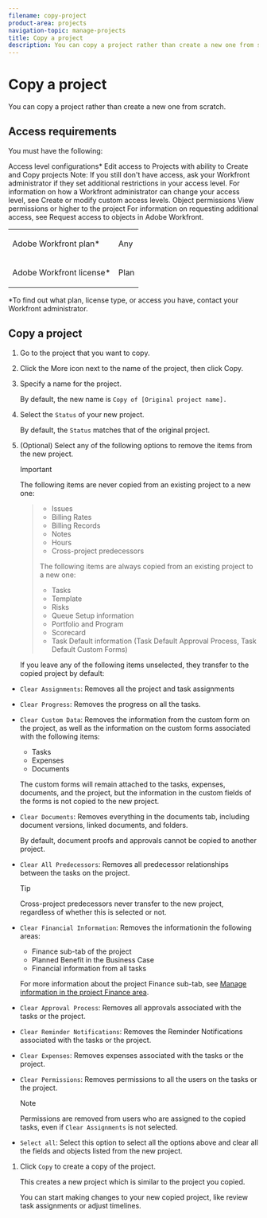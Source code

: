 ```yaml
---
filename: copy-project
product-area: projects
navigation-topic: manage-projects
title: Copy a project
description: You can copy a project rather than create a new one from scratch.
---
```


# Copy a project

You can copy a project rather than create a new one from scratch.

## Access requirements

You must have the following:

<table cellspacing="15"> 
 <col> 
 <col> 
 <tbody> 
  <tr> 
   <td> <p>Adobe Workfront plan*</p> </td> 
   <td>Any</td> 
  </tr> 
  <tr> 
   <td> <p>Adobe Workfront license*</p> </td> 
   <td> <p>Plan </p> </td> 
  </tr> Access level configurations* Edit access to Projects with ability to Create and Copy projects Note: If you still don't have access, ask your Workfront administrator if they set additional restrictions in your access level. For information on how a Workfront administrator can change your access level, see Create or modify custom access levels. Object permissions View permissions or higher to the project For information on requesting additional access, see Request access to objects in Adobe Workfront. 
 </tbody> 
</table>

&#42;To find out what plan, license type, or access you have, contact your Workfront administrator.

## Copy a project

1. Go to the project that you want to copy.
1. Click the More icon next to the name of the project, then click Copy.

1. Specify a name for the project.

   By default, the new name is `Copy of [Original project name].`

1. Select the `Status` of your new project.

   By default, the `Status` matches that of the original project.

1. (Optional) Select any of the following options to remove the items from the new project.

   >[!IMPORTANT]
   >
   >The following items are never copied from an existing project to a new one:   

   >
   >  
   >  
   >  * Issues  
   >  * Billing Rates
   >  * Billing Records  
   >  * Notes  
   >  * Hours
   >  * Cross-project predecessors
   >  
   >  
   >The following items are always copied from an existing project to a new one:
   >
   >  
   >  
   >  * Tasks
   >  * Template
   >  * Risks
   >  * Queue Setup information
   >  * Portfolio and Program
   >  * Scorecard
   >  * Task Default information (Task Default Approval Process, Task Default Custom Forms)
   >  
   >

   If you leave any of the following items unselected, they transfer to the copied project by default:

  * `Clear Assignments`: Removes all the project and task assignments
  * `Clear Progress`: Removes the progress on all the tasks.
  * `Clear Custom Data`: Removes the information from the custom form on the project, as well as the information on the custom forms associated with the following items:

    * Tasks
    * Expenses
    * Documents

    The custom forms will remain attached to the tasks, expenses, documents, and the project, but the information in the custom fields of the forms is not copied to the new project. 
  
  * `Clear Documents`: Removes everything in the documents tab, including document versions, linked documents, and folders.

    By default, document proofs and approvals cannot be copied to another project. 
  
  * `Clear All Predecessors`: Removes all predecessor relationships between the tasks on the project.

    >[!TIP]
    >
    >Cross-project predecessors never transfer to the new project, regardless of whether this is selected or not.

  * `Clear Financial Information`: Removes the informationin the following areas:

    * Finance sub-tab of the project
    * Planned Benefit in the Business Case
    * Financial information from all tasks

    For more information about the project Finance sub-tab, see [Manage information in the project Finance area](../../../manage-work/projects/project-finances/manage-project-finance-area.md).

  * `Clear Approval Process`: Removes all approvals associated with the tasks or the project. 
  * `Clear Reminder Notifications`: Removes the Reminder Notifications associated with the tasks or the project. 
  * `Clear Expenses`: Removes expenses associated with the tasks or the project. 
  * `Clear Permissions`: Removes permissions to all the users on the tasks or the project.

    >[!NOTE]
    >
    >Permissions are removed from users who are assigned to the copied tasks, even if `Clear Assignments` is not selected.

  * `Select all`: Select this option to select all the options above and clear all the fields and objects listed from the new project.

1. Click `Copy` to create a copy of the project.

   This creates a new project which is similar to the project you copied.

   You can start making changes to your new copied project, like review task assignments or adjust timelines.

